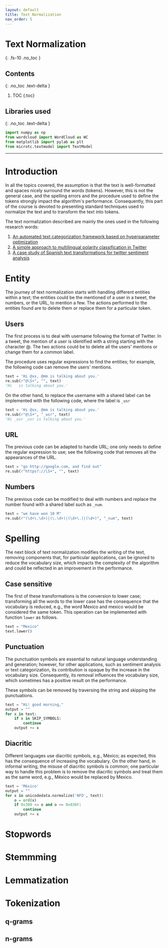 ```yaml
---
layout: default
title: Text Normalization
nav_order: 5
---
```


# Text Normalization
{: .fs-10 .no_toc }

## Contents
{: .no_toc .text-delta }

1. TOC
{:toc}

## Libraries used
{: .no_toc .text-delta }
```python
import numpy as np
from wordcloud import WordCloud as WC
from matplotlib import pylab as plt
from microtc.textmodel import TextModel
```

---

# Introduction

In all the topics covered, the assumption is that the text is well-formatted and spaces nicely surround the words (tokens). However, this is not the general case, and the spelling errors and the procedure used to define the tokens strongly impact the algorithm's performance. Consequently, this part of the course is devoted to presenting standard techniques used to normalize the text and to transform the text into tokens. 

The text normalization described are mainly the ones used in the following research words:

1. [An automated text categorization framework based on hyperparameter optimization](https://www.sciencedirect.com/science/article/pii/S0950705118301217)
2. [A simple approach to multilingual polarity classification in Twitter](https://www.sciencedirect.com/science/article/abs/pii/S0167865517301721)
3. [A case study of Spanish text transformations for twitter sentiment analysis](https://www.sciencedirect.com/science/article/abs/pii/S0957417417302312)

# Entity

The journey of text normalization starts with handling different entities within a text; the entities could be the mentioned of a user in a tweet, the numbers, or the URL, to mention a few. The actions performed to the entities found are to delete them or replace them for a particular token. 

## Users

The first process is to deal with username following the format of Twitter. In a tweet, the mention of a user is identified with a string starting with the character @. The two actions could be to delete all the users' mentions or change them for a common label.

The procedure uses regular expressions to find the entities; for example, the following code can remove the users' mentions.

```python
text = 'Hi @xx, @mm is talking about you.'
re.sub(r"@\S+", "", text)
'Hi   is talking about you.'
```

On the other hand, to replace the username with a shared label can be implemented with the following code, where the label is `_usr`

```python
text = 'Hi @xx, @mm is talking about you.'
re.sub(r"@\S+", "_usr", text)
'Hi _usr _usr is talking about you.'
```

## URL

The previous code can be adapted to handle URL; one only needs to define the regular expression to use; see the following code that removes all the appearances of the URL. 

```python
text = "go http://google.com, and find out"
re.sub(r"https?://\S+", "", text)
```

## Numbers

The previous code can be modified to deal with numbers and replace the number found with a shared label such as `_num`.

```python
text = "we have won 10 M"
re.sub(r"(\d+\.\d+)|(\.\d+)|(\d+\.)|(\d+)", "_num", text)
```

# Spelling

The next block of text normalization modifies the writing of the text, removing components that, for particular applications, can be ignored to reduce the vocabulary size, which impacts the complexity of the algorithm and could be reflected in an improvement in the performance.  

## Case sensitive

The first of these transformations is the conversion to lower case; transforming all the words to the lower case has the consequence that the vocabulary is reduced, e.g., the word Mexico and mexico would be considered the same token. This operation can be implemented with function `lower` as follows.

```python
text = "Mexico"
text.lower()
```

## Punctuation

The punctuation symbols are essential to natural language understanding and generation; however, for other applications, such as sentiment analysis or text categorization, its contribution is opaque by the increase in the vocabulary size. Consequently, its removal influences the vocabulary size, which sometimes has a positive result on the performance.

These symbols can be removed by traversing the string and skipping the punctuations.

```python
text = "Hi! good morning,"
output = ""
for x in text:
    if x in SKIP_SYMBOLS:
        continue
    output += x
```

## Diacritic

Different languages use diacritic symbols, e.g., México; as expected, this has the consequence of increasing the vocabulary. On the other hand, in informal writing, the misuse of diacritic symbols is common; one particular way to handle this problem is to remove the diacritic symbols and treat them as the same word, e.g., México would be replaced by Mexico. 

```python
text = 'México'
output = ""
for x in unicodedata.normalize('NFD', text):
    o = ord(x)
    if 0x300 <= o and o <= 0x036F:
        continue
    output += x
```

# Stopwords

# Stemmming

# Lemmatization

# Tokenization

## q-grams

## n-grams


